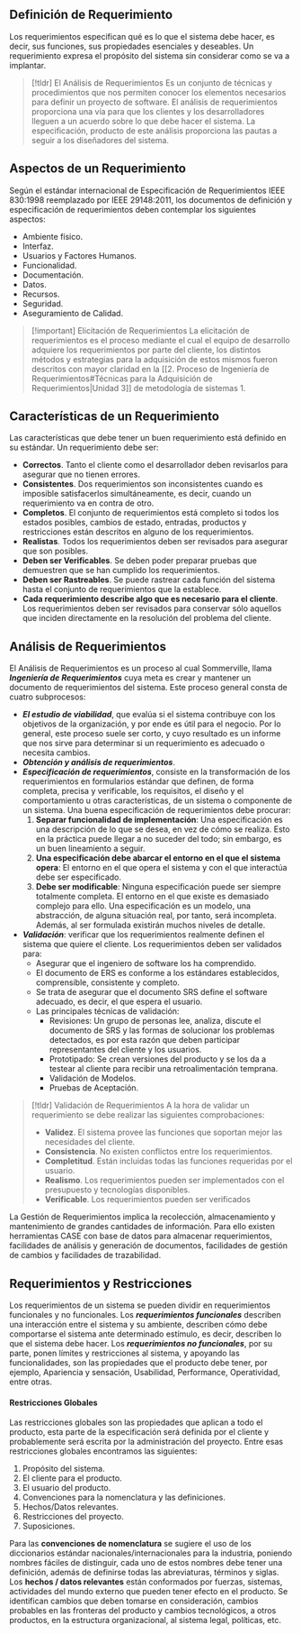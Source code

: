 
## Definición de Requerimiento

Los requerimientos especifican qué es lo que el sistema debe hacer, es decir, sus funciones, sus propiedades esenciales y deseables. Un requerimiento expresa el propósito del sistema sin considerar como se va a implantar.

>[!tldr] El Análisis de Requerimientos
>Es un conjunto de técnicas y procedimientos que nos permiten conocer los elementos necesarios para definir un proyecto de software.
>El análisis de requerimientos proporciona una vía para que los clientes y los desarrolladores lleguen a un acuerdo sobre lo que debe hacer el sistema. La especificación, producto de este análisis proporciona las pautas a seguir a los diseñadores del sistema.


## Aspectos de un Requerimiento

Según el estándar internacional de Especificación de Requerimientos IEEE 830:1998 reemplazado por IEEE 29148:2011, los documentos de definición y especificación de requerimientos deben contemplar los siguientes aspectos:

- Ambiente físico.
- Interfaz.
- Usuarios y Factores Humanos.
- Funcionalidad.
- Documentación.
- Datos.
- Recursos.
- Seguridad.
- Aseguramiento de Calidad.

>[!important] Elicitación de Requerimientos
>La elicitación de requerimientos es el proceso mediante el cual el equipo de desarrollo adquiere los requerimientos por parte del cliente, los distintos métodos y estrategias para la adquisición de estos mismos fueron descritos con mayor claridad en la [[2. Proceso de Ingeniería de Requerimientos#Técnicas para la Adquisición de Requerimientos|Unidad 3]] de metodología de sistemas 1.

## Características de un Requerimiento

Las características que debe tener un buen requerimiento está definido en su estándar. Un requerimiento debe ser:

- **Correctos**. Tanto el cliente como el desarrollador deben revisarlos para asegurar que no tienen errores.
- **Consistentes**. Dos requerimientos son inconsistentes cuando es imposible satisfacerlos simultáneamente, es decir, cuando un requerimiento va en contra de otro.
- **Completos**. El conjunto de requerimientos está completo si todos los estados posibles, cambios de estado, entradas, productos y restricciones están descritos en alguno de los requerimientos.
- **Realistas**. Todos los requerimientos deben ser revisados para asegurar que son posibles.
-  **Deben ser Verificables**. Se deben poder preparar pruebas que demuestren que se han cumplido los requerimientos.
- **Deben ser Rastreables**. Se puede rastrear cada función del sistema hasta el conjunto de requerimientos que la establece.
- **Cada requerimiento describe algo que es necesario para el cliente**. Los requerimientos deben ser revisados para conservar sólo aquellos que inciden directamente en la resolución del problema del cliente.

## Análisis de Requerimientos

El Análisis de Requerimientos es un proceso al cual Sommerville, llama ***Ingeniería de Requerimientos*** cuya meta es crear y mantener un documento de requerimientos del sistema. Este proceso general consta de cuatro subprocesos:

- ***El estudio de viabilidad***, que evalúa si el sistema contribuye con los objetivos de la organización, y por ende es útil para el negocio. Por lo general, este proceso suele ser corto, y cuyo resultado es un informe que nos sirve para determinar si un requerimiento es adecuado o necesita cambios. 
- ***Obtención y análisis de requerimientos***.
- ***Especificación de requerimientos***, consiste en la transformación de los requerimientos en formularios estándar que definen, de forma completa, precisa y verificable, los requisitos, el diseño y el comportamiento u otras características, de un sistema o componente de un sistema. Una buena especificación de requerimientos debe procurar:
	1. **Separar funcionalidad de implementación**: Una especificación es una descripción de lo que se desea, en vez de cómo se realiza. Esto en la práctica puede llegar a no suceder del todo; sin embargo, es un buen lineamiento a seguir.
	2. **Una especificación debe abarcar el entorno en el que el sistema opera**: El entorno en el que opera el sistema y con el que interactúa debe ser especificado.
	3. **Debe ser modificable**: Ninguna especificación puede ser siempre totalmente completa. El entorno en el que existe es demasiado complejo para ello. Una especificación es un modelo, una abstracción, de alguna situación real, por tanto, será incompleta. Además, al ser formulada existirán muchos niveles de detalle.
- ***Validación***: verificar que los requerimientos realmente definen el sistema que quiere el cliente. Los requerimientos deben ser validados para:
	- Asegurar que el ingeniero de software los ha comprendido.
	- El documento de ERS es conforme a los estándares establecidos, comprensible, consistente y completo.
	- Se trata de asegurar que el documento SRS define el software adecuado, es decir, el que espera el usuario.
	- Las principales técnicas de validación:
		- Revisiones: Un grupo de personas lee, analiza, discute el documento de SRS y las formas de solucionar los problemas detectados, es por esta razón que deben participar representantes del cliente y los usuarios.
		- Prototipado: Se crean versiones del producto y se los da a testear al cliente para recibir una retroalimentación temprana.
		- Validación de Modelos.
		- Pruebas de Aceptación.

>[!tldr] Validación de Requerimientos
>A la hora de validar un requerimiento se debe realizar las siguientes comprobaciones:
>- **Validez**. El sistema provee las funciones que soportan mejor las necesidades del cliente.
>- **Consistencia**. No existen conflictos entre los requerimientos.
>- **Completitud**. Están incluidas todas las funciones requeridas por el usuario.
>- **Realismo**. Los requerimientos pueden ser implementados con el presupuesto y tecnologías disponibles.
>- **Verificable**. Los requerimientos pueden ser verificados

La Gestión de Requerimientos implica la recolección, almacenamiento y mantenimiento de grandes cantidades de información. Para ello existen herramientas CASE con base de datos para almacenar requerimientos, facilidades de análisis y generación de documentos, facilidades de gestión de cambios y facilidades de trazabilidad.

## Requerimientos y Restricciones

 Los requerimientos de un sistema se pueden dividir en requerimientos funcionales y no funcionales. Los ***requerimientos funcionales*** describen una interacción entre el sistema y su ambiente, describen cómo debe comportarse el sistema ante determinado estímulo, es decir, describen lo que el sistema debe hacer. Los ***requerimientos no funcionales***, por su parte, ponen límites y restricciones al sistema, y apoyando las funcionalidades, son las propiedades que el producto debe tener, por ejemplo, Apariencia y sensación, Usabilidad, Performance, Operatividad, entre otras.

#### Restricciones Globales

Las restricciones globales son las propiedades que aplican a todo el producto, esta parte de la especificación será definida por el cliente y probablemente será escrita por la administración del proyecto. Entre esas restricciones globales encontramos las siguientes:

1. Propósito del sistema.
2. El cliente para el producto.
3. El usuario del producto.
4. Convenciones para la nomenclatura y las definiciones.
5. Hechos/Datos relevantes.
6. Restricciones del proyecto.
7. Suposiciones.

Para las **convenciones de nomenclatura** se sugiere el uso de los diccionarios estándar nacionales/internacionales para la industria, poniendo nombres fáciles de distinguir, cada uno de estos nombres debe tener una definición, además de definirse todas las abreviaturas, términos y siglas.
Los **hechos / datos relevantes** están conformados por fuerzas, sistemas, actividades del mundo externo que pueden tener efecto en el producto. Se identifican cambios que deben tomarse en consideración, cambios probables en las fronteras del producto y cambios tecnológicos, a otros productos, en la estructura organizacional, al sistema legal, políticas, etc.